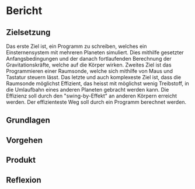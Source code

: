 # Bericht

## Zielsetzung

Das erste Ziel ist, ein Programm zu schreiben, welches ein Einsternensystem mit mehreren Planeten simuliert. Dies mithilfe gesetzter Anfangsbedingungen und der danach fortlaufenden Berechnung der Gravitationskräfte, welche auf die Körper wirken. Zweites Ziel ist das Programmieren einer Raumsonde, welche sich mithilfe von Maus und Tastatur steuern lässt. Das letzte und auch komplexeste Ziel ist, dass die Raumsonde möglichst Effizient, das heisst mit möglichst wenig Treibstoff, in die Umlaufbahn eines anderen Planeten gebracht werden kann. Die Effizienz soll durch den "swing-by-Effekt" an anderen Körpern erreicht werden. Der effizienteste Weg soll durch ein Programm berechnet werden.
## Grundlagen

## Vorgehen

## Produkt

## Reflexion






